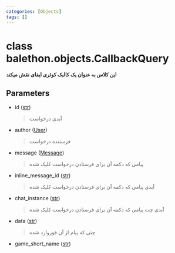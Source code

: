 ```yaml
---
categories: [Objects]
tags: []
---
```


<h1>class balethon.objects.<strong>CallbackQuery</strong></h1>

<p align="left" dir="rtl"><strong>این کلاس به عنوان یک کالبک کوئری ایفای نقش میکند</strong></p>

<h2>Parameters</h2>

<ul>
<li>id (<a href="https://docs.python.org/3/library/stdtypes.html#str">str</a>)<blockquote dir="rtl">
<p>آیدی درخواست</p>
</blockquote>
</li>
</ul>
<ul>
<li>author (<a href="https://balethon.ir/posts/user">User</a>)<blockquote dir="rtl">
<p>فرستنده درخواست</p>
</blockquote>
</li>
</ul>
<ul>
<li>message (<a href="https://balethon.ir/posts/message">Message</a>)<blockquote dir="rtl">
<p>پیامی که دکمه آن برای فرستادن درخواست کلیک شده</p>
</blockquote>
</li>
</ul>
<ul>
<li>inline_message_id (<a href="https://docs.python.org/3/library/stdtypes.html#str">str</a>)<blockquote dir="rtl">
<p>آیدی پیامی که دکمه آن برای فرستادن درخواست کلیک شده</p>
</blockquote>
</li>
</ul>
<ul>
<li>chat_instance (<a href="https://docs.python.org/3/library/stdtypes.html#str">str</a>)<blockquote dir="rtl">
<p>آیدی چت پیامی که دکمه آن برای فرستادن درخواست کلیک شده</p>
</blockquote>
</li>
</ul>
<ul>
<li>data (<a href="https://docs.python.org/3/library/stdtypes.html#str">str</a>)<blockquote dir="rtl">
<p>چتی که پیام از آن فوروارد شده</p>
</blockquote>
</li>
</ul>
<ul>
<li>game_short_name (<a href="https://docs.python.org/3/library/stdtypes.html#str">str</a>)<blockquote dir="rtl"></blockquote>
</li>
</ul>